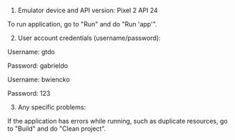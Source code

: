 1. Emulator device and API version: Pixel 2 API 24

To run application, go to "Run" and do "Run 'app'".

2. User account credentials (username/password):

Username: gtdo

Password: gabrieldo

Username: bwiencko

Password: 123

3. Any specific problems:

If the application has errors while running, such as duplicate resources, go to "Build" and do "Clean project".
